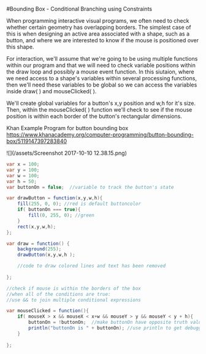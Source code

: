#Bounding Box - Conditional Branching using Constraints

When programming interactive visual programs, we often need to check whether certain geometry has overlapping borders.  The simplest case of this is when designing an active area associated with a shape, such as a button, and where we are interested to know if the mouse is positioned over this shape. 

For interaction, we'll assume that we're going to be using multiple functions within our program and that we will need to check variable positions within the draw loop and possibly a mouse event function.  In this siutaion, where we need access to a shape's variables within several processing functions, then we'll need these variables to be global so we can access the variables inside draw( ) and mouseClicked( ).  

We'll create global variables for a button's x,y position and w,h for it's size.
Then, within the mouseClicked( ) function we'll check to see if the mouse position is within each border of the button's rectangular dimensions.  

Khan Example Program for button bounding box
https://www.khanacademy.org/computer-programming/button-bounding-box/5119147397283840

![](/assets/Screenshot 2017-10-10 12.38.15.png)

```java
var x = 100;
var y = 100;
var w = 100;
var h = 50;
var buttonOn = false;  //variable to track the button's state

var drawButton = function(x,y,w,h){
    fill(255, 0, 0); //red is default buttoncolor
    if( buttonOn === true){
        fill(0, 255, 0); //green
    }
    rect(x,y,w,h);
};

var draw = function() {
    background(255);
    drawButton(x,y,w,h );

    //code to draw colored lines and text has been removed
    
};

//check if mouse is within the borders of the box 
//when all of the conditions are true: 
//use && to join multiple conditional expressions

var mouseClicked = function(){
    if( mouseX > x && mouseX < x+w && mouseY > y && mouseY < y + h){
        buttonOn = !buttonOn;  //make buttonOn have opposite truth value, if it was false, turn to true,...if it was true, turn to false 
        println("buttonOn is " + buttonOn); //use println to get debugging information
    }
    
};


```